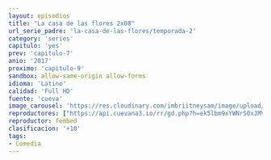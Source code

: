 ```yaml
---
layout: episodios
title: "La casa de las flores 2x08"
url_serie_padre: 'la-casa-de-las-flores/temporada-2'
category: 'series'
capitulo: 'yes'
prev: 'capitulo-7'
anio: '2017'
proximo: 'capitulo-9'
sandbox: allow-same-origin allow-forms
idioma: 'Latino'
calidad: 'Full HD'
fuente: 'cueva'
image_carousel: 'https://res.cloudinary.com/imbriitneysam/image/upload/v1546638640/casa-papel-1-poster-min.jpg'
reproductores: ["https://api.cuevana3.io/rr/gd.php?h=ek5lbm9xYWNrS0xJMVp5b21KREk0dFBLbjVkaHhkRGdrOG1jbnBpUnhhS1Z0WVoxb1phTzN0R1ZxNTJWdk16Q25kU0NvWXJEa2FteXhwNWtpdHZhNGN5U3FadVkyUT09"]
reproductor: fembed
clasificacion: '+10'
tags:
- Comedia
---
```












